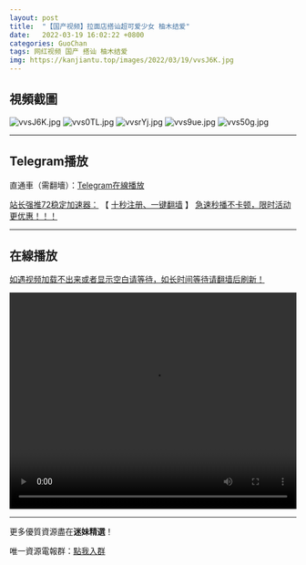 ```yaml
---
layout: post
title:  "【国产视频】拉面店搭讪超可爱少女 柚木结爱"
date:   2022-03-19 16:02:22 +0800
categories: GuoChan
tags: 网红视频 国产 搭讪 柚木结爱
img: https://kanjiantu.top/images/2022/03/19/vvsJ6K.jpg
---
```



## 視頻截圖

![vvsJ6K.jpg](https://kanjiantu.top/images/2022/03/19/vvsJ6K.jpg)
![vvs0TL.jpg](https://kanjiantu.top/images/2022/03/19/vvs0TL.jpg)
![vvsrYj.jpg](https://kanjiantu.top/images/2022/03/19/vvsrYj.jpg)
![vvs9ue.jpg](https://kanjiantu.top/images/2022/03/19/vvs9ue.jpg)
![vvs50g.jpg](https://kanjiantu.top/images/2022/03/19/vvs50g.jpg)

* * *
## Telegram播放

直通車（需翻墻）：[Telegram在線播放](https://t.me/mimeijingxuan/233)


<u>站长强推72稳定加速器：</u> 【 [十秒注册、一键翻墙](https://www.mimei.blog/skip/vpn.html) 】
<u>  急速秒播不卡顿，限时活动更优惠！！！</u>
* * *
## 在線播放
<u>如遇视频加载不出来或者显示空白请等待，如长时间等待请翻墙后刷新！</u>
<center><video src="https://cdn.publer.io/uploads/videos/62449b93db2797743f729078/1df148b940f0cfee85cc372bb6f401f2.mp4" width="100%" height="380px" controls="controls"></video></center>

* * *
更多優質資源盡在**迷妹精選**！

唯一資源電報群：[點我入群](https://t.me/mimeijingxuan)


